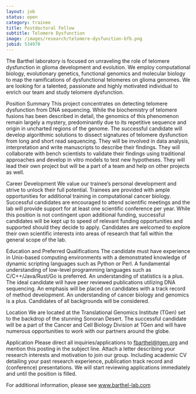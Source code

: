 ```yaml
---
layout: job
status: open
category: trainee
title: Postdoctoral Fellow
subtitle: Telomere Dysfunction
image: /images/research/telomere-dysfunction-bfb.png
jobid: 534970
---
```


The Barthel laboratory is focused on unraveling the role of telomere dysfunction in glioma development and evolution. We employ computational biology, evolutionary genetics, functional genomics and molecular biology to map the ramifications of dysfunctional telomeres on glioma genomes. We are looking for a talented, passionate and highly motivated individual to enrich our team and study telomere dysfunction.

Position Summary
This project concentrates on detecting telomere dysfunction from DNA sequencing. While the biochemistry of telomere fusions has been described in detail, the genomics of this phenomenon remain largely a mystery, predominantly due to its repetitive sequence and origin in uncharted regions of the genome. The successful candidate will develop algorithmic solutions to dissect signatures of telomere dysfunction from long and short read sequencing. They will be involved in data analysis, interpretation and write manuscripts to describe their findings. They will collaborate with bench scientists to validate their findings using traditional approaches and develop in vitro models to test new hypotheses. They will lead their own project but will be a part of a team and help on other projects as well.

Career Development
We value our trainee’s personal development and strive to unlock their full potential. Trainees are provided with ample opportunities for additional training in computational cancer biology. Successful candidates are encouraged to attend scientific meetings and the lab will provide support for at least one scientific conference per year. While this position is not contingent upon additional funding, successful candidates will be kept up to speed of relevant funding opportunities and supported should they decide to apply. Candidates are welcomed to explore their own scientific interests into areas of research that fall within the general scope of the lab. 

Education and Preferred Qualifications
The candidate must have experience in Unix-based computing environments with a demonstrated knowledge of dynamic scripting languages such as Python or Perl. A fundamental understanding of low-level programming languages such as C/C++/Java/Rust/Go is preferred. An understanding of statistics is a plus. The ideal candidate will have peer reviewed publications utilizing DNA sequencing. An emphasis will be placed on candidates with a track record of method development. An understanding of cancer biology and genomics is a plus. Candidates of all backgrounds will be considered.

Location
We are located at the Translational Genomics Institute (TGen) set to the backdrop of the stunning Sonoran Desert. The successful candidate will be a part of the Cancer and Cell Biology Division at TGen and will have numerous opportunities to work with our partners around the globe.

Application
Please direct all inquiries/applications to fbarthel@tgen.org and mention this posting in the subject line. Attach a letter describing your research interests and motivation to join our group. Including academic CV detailing your past research experience, publication track record and (conference) presentations. We will start reviewing applications immediately and until the position is filled. 

For additional information, please see www.barthel-lab.com
